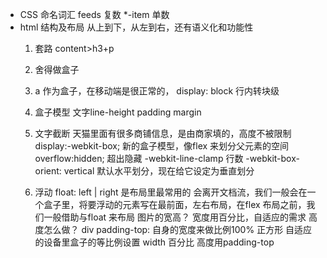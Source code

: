- CSS 命名词汇
  feeds 复数  *-item 单数
- html 结构及布局
  从上到下，从左到右，还有语义化和功能性
  1. 套路 
    content>h3+p
  2. 舍得做盒子
  3. a 作为盒子，在移动端是很正常的，
    display: block  行内转块级
  4. 盒子模型
    文字line-height padding margin
  5. 文字截断
    天猫里面有很多商铺信息，是由商家填的，高度不被限制
    display:-webkit-box; 新的盒子模型，像flex 来划分父元素的空间
    overflow:hidden;      超出隐藏
    -webkit-line-clamp     行数
    -webkit-box-orient: vertical     默认水平划分，现在给它设定为垂直划分

  6. 浮动  float: left | right
    是布局里最常用的 
    会离开文档流，我们一般会在一个盒子里，将要浮动的元素写在最前面，左右布局，在flex 布局之前，我们一般借助与float 来布局
    图片的宽高？  宽度用百分比，自适应的需求
    高度怎么做？  div padding-top: 自身的宽度来做比例100%  正方形
    自适应的设备里盒子的等比例设置 width 百分比
    高度用padding-top